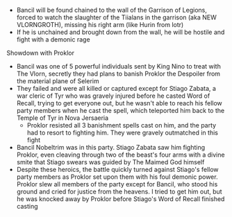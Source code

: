 - Bancil will be found chained to the wall of the Garrison of Legions, forced to watch the slaughter of the Tiialans in the garrison (aka NEW VLORNGROTH), missing his right arm (like Hurin from lotr)
- If he is unchained and brought down from the wall, he will be hostile and fight with a demonic rage

Showdown with Proklor
- Bancil was one of 5 powerful individuals sent by King Nino to treat with The Vlorn, secretly they had plans to banish Proklor the Despoiler from the material plane of Selerim
- They failed and were all killed or captured except for Stiago Zabata, a war cleric of Tyr who was gravely injured before he casted Word of Recall, trying to get everyone out, but he wasn't able to reach his fellow party members when he cast the spell, which teleported him back to the Temple of Tyr in Nova Jersaeria
	- Proklor resisted all 3 banishment spells cast on him, and the party had to resort to fighting him. They were gravely outmatched in this fight
- Bancil Nobeltrim was in this party. Stiago Zabata saw him fighting Proklor, even cleaving through two of the beast's four arms with a divine smite that Stiago swears was guided by The Maimed God himself
- Despite these heroics, the battle quickly turned against Stiago's fellow party members as Proklor set upon them with his foul demonic power. Proklor slew all members of the party except for Bancil, who stood his ground and cried for justice from the heavens. I tried to get him out, but he was knocked away by Proklor before Stiago's Word of Recall finished casting